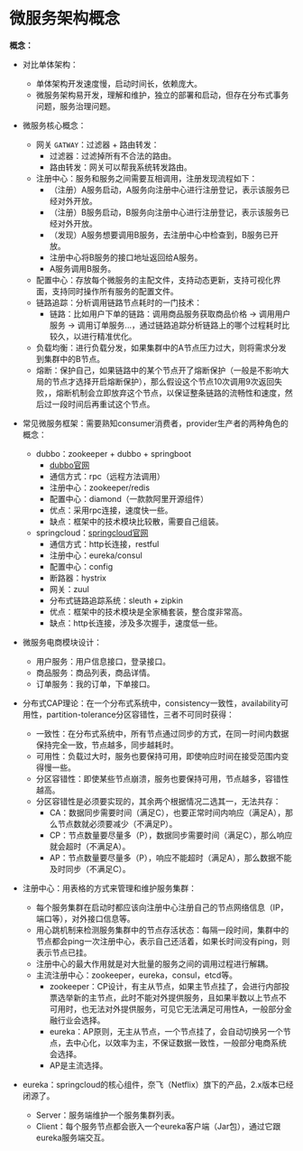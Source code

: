 # 微服务架构概念

**概念：** 
- 对比单体架构：
    - 单体架构开发速度慢，启动时间长，依赖庞大。
    - 微服务架构易开发，理解和维护，独立的部署和启动，但存在分布式事务问题，服务治理问题。
- 微服务核心概念：
    - 网关 `GATWAY`：过滤器 + 路由转发：
        - 过滤器：过滤掉所有不合法的路由。
        - 路由转发：网关可以帮我系统转发路由。
    - 注册中心：服务和服务之间需要互相调用，注册发现流程如下：
        - （注册）A服务启动，A服务向注册中心进行注册登记，表示该服务已经对外开放。
        - （注册）B服务启动，B服务向注册中心进行注册登记，表示该服务已经对外开放。
        - （发现）A服务想要调用B服务，去注册中心中检查到，B服务已开放。
        - 注册中心将B服务的接口地址返回给A服务。
        - A服务调用B服务。
    - 配置中心：存放每个微服务的主配文件，支持动态更新，支持可视化界面，支持同时操作所有服务的配置文件。
    - 链路追踪：分析调用链路节点耗时的一门技术：
        - 链路：比如用户下单的链路：调用商品服务获取商品价格 -> 调用用户服务 -> 调用订单服务...，通过链路追踪分析链路上的哪个过程耗时比较久，以进行精准优化。
    - 负载均衡：进行负载分发，如果集群中的A节点压力过大，则将需求分发到集群中的B节点。
    - 熔断：保护自己，如果链路中的某个节点开了熔断保护（一般是不影响大局的节点才选择开启熔断保护），那么假设这个节点10次调用9次返回失败，，熔断机制会立即放弃这个节点，以保证整条链路的流畅性和速度，然后过一段时间后再重试这个节点。
- 常见微服务框架：需要熟知consumer消费者，provider生产者的两种角色的概念：
    - dubbo：zookeeper + dubbo + springboot
        - [dubbo官网](https://dubbo.apache.org/zh/)
        - 通信方式：rpc（远程方法调用）
        - 注册中心：zookeeper/redis
        - 配置中心：diamond（一款款阿里开源组件）
        - 优点：采用rpc连接，速度快一些。
        - 缺点：框架中的技术模块比较散，需要自己组装。
    - springcloud：[springcloud官网](https://spring.io/projects/spring-cloud)
        - 通信方式：http长连接，restful
        - 注册中心：eureka/consul
        - 配置中心：config
        - 断路器：hystrix
        - 网关：zuul
        - 分布式链路追踪系统：sleuth + zipkin
        - 优点：框架中的技术模块是全家桶套装，整合度非常高。
        - 缺点：http长连接，涉及多次握手，速度低一些。
- 微服务电商模块设计：
    - 用户服务：用户信息接口，登录接口。
    - 商品服务：商品列表，商品详情。
    - 订单服务：我的订单，下单接口。
- 分布式CAP理论：在一个分布式系统中，consistency一致性，availability可用性，partition-tolerance分区容错性，三者不可同时获得：
    - 一致性：在分布式系统中，所有节点通过同步的方式，在同一时间内数据保持完全一致，节点越多，同步越耗时。
    - 可用性：负载过大时，服务也要保持可用，即使响应时间在接受范围内变得慢一些。
    - 分区容错性：即使某些节点崩溃，服务也要保持可用，节点越多，容错性越高。
    - 分区容错性是必须要实现的，其余两个根据情况二选其一，无法共存：
        - CA：数据同步需要时间（满足C），也要正常时间内响应（满足A），那么节点数就必须要减少（不满足P）。
        - CP：节点数量要尽量多（P），数据同步需要时间（满足C），那么响应就会超时（不满足A）。
        - AP：节点数量要尽量多（P），响应不能超时（满足A），那么数据不能及时同步（不满足C）。






- 注册中心：用表格的方式来管理和维护服务集群：
    - 每个服务集群在启动时都应该向注册中心注册自己的节点网络信息（IP，端口等），对外接口信息等。
    - 用心跳机制来检测服务集群中的节点存活状态：每隔一段时间，集群中的节点都会ping一次注册中心，表示自己还活着，如果长时间没有ping，则表示节点已挂。
    - 注册中心的最大作用就是对大批量的服务之间的调用过程进行解耦。
    - 主流注册中心：zookeeper，eureka，consul，etcd等。
        - zookeeper：CP设计，有主从节点，如果主节点挂了，会进行内部投票选举新的主节点，此时不能对外提供服务，且如果半数以上节点不可用时，也无法对外提供服务，可见它无法满足可用性A，一般部分金融行业会选择。
        - eureka：AP原则，无主从节点，一个节点挂了，会自动切换另一个节点，去中心化，以效率为主，不保证数据一致性，一般部分电商系统会选择。
        - AP是主流选择。
- eureka：springcloud的核心组件，奈飞（Netflix）旗下的产品，2.x版本已经闭源了。
    - Server：服务端维护一个服务集群列表。
    - Client：每个服务节点都会嵌入一个eureka客户端（Jar包），通过它跟eureka服务端交互。








